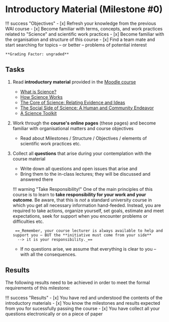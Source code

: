# Introductory Material (Milestone #0)

!!! success "Objectives"
    - [x] Refresh your knowledge from the previous WAI course
    - [x] Become familiar with terms, concepts, and work practices related to "Science" and scientific work practices
    - [x] Become familiar with the organisation and structure of this course
    - [x] Find a team mate and start searching for topics – or better – problems of potential interest

    **Grading Factor: ungraded**


## Tasks

1. Read **introductory material** provided in the [Moodle course](https://lernen.h-da.de/course/view.php?id=6893)
    - [What is Science?](https://lernen.h-da.de/mod/resource/view.php?id=303116)
    - [How Science Works](https://lernen.h-da.de/mod/resource/view.php?id=303119)
    - [The Core of Science: Relating Evidence and Ideas](https://lernen.h-da.de/mod/resource/view.php?id=303120)
    - [The Social Side of Science: A Human and Community Endeavor](https://lernen.h-da.de/mod/resource/view.php?id=303122)
    - [A Science Toolkit](https://lernen.h-da.de/mod/resource/view.php?id=303123)

2. Work through the **course's online pages** (these pages) and become familiar with organisational matters and course objectives
    - Read about Milestones / Structure / Objectives / elements of scientific work practices etc.


3. Collect all **questions** that arise during your contemplation with the course material
    - Write down all questions and open issues that arise and 
    - Bring them to the in-class lectures; they will be discussed and answered there

    !!! warning "Take Responsibility!"
        One of the main principles of this course is to learn to __take responsibility for your work and your outcome__. Be aware, that this is _not_ a standard university course in which you get all necessary information hand-feeded. Instead, you are required to take actions, organize yourself, set goals, estimate and meet expectations, seek for support when you encounter problems or difficulties etc.  
        
        ==_Remember, your course lecturer is always available to help and support you – BUT the **initiative must come from your side**
         --> it is your responsibility._==

    - If no questions arise, we assume that everything is clear to you – with all the consequences. 

## Results

The following results need to be achieved in order to meet the formal requirements of this milestone:

!!! success "Results"
    - [x] You have red and understood the contents of the introductory materials
    - [x] You know the milestones and results expected from you for sucessfully passing the course
    - [x] You have collect all your questions electronically or on a piece of paper 
